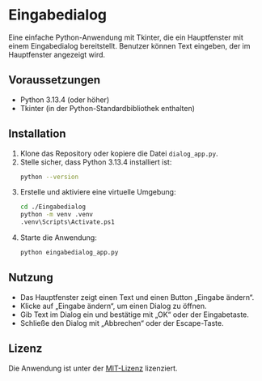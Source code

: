 # Eingabedialog

Eine einfache Python-Anwendung mit Tkinter, die ein Hauptfenster mit einem Eingabedialog bereitstellt. Benutzer können Text eingeben, der im Hauptfenster angezeigt wird.

## Voraussetzungen
- Python 3.13.4 (oder höher)
- Tkinter (in der Python-Standardbibliothek enthalten)

## Installation
1. Klone das Repository oder kopiere die Datei `dialog_app.py`.
2. Stelle sicher, dass Python 3.13.4 installiert ist:
   ```bash
   python --version
   ```
3. Erstelle und aktiviere eine virtuelle Umgebung:
   ```bash
   cd ./Eingabedialog
   python -m venv .venv
   .venv\Scripts\Activate.ps1
   ```
4. Starte die Anwendung:
   ```bash
   python eingabedialog_app.py
   ```

## Nutzung
- Das Hauptfenster zeigt einen Text und einen Button „Eingabe ändern“.
- Klicke auf „Eingabe ändern“, um einen Dialog zu öffnen.
- Gib Text im Dialog ein und bestätige mit „OK“ oder der Eingabetaste.
- Schließe den Dialog mit „Abbrechen“ oder der Escape-Taste.

## Lizenz
Die Anwendung ist unter der [MIT-Lizenz](../LICENSE) lizenziert.